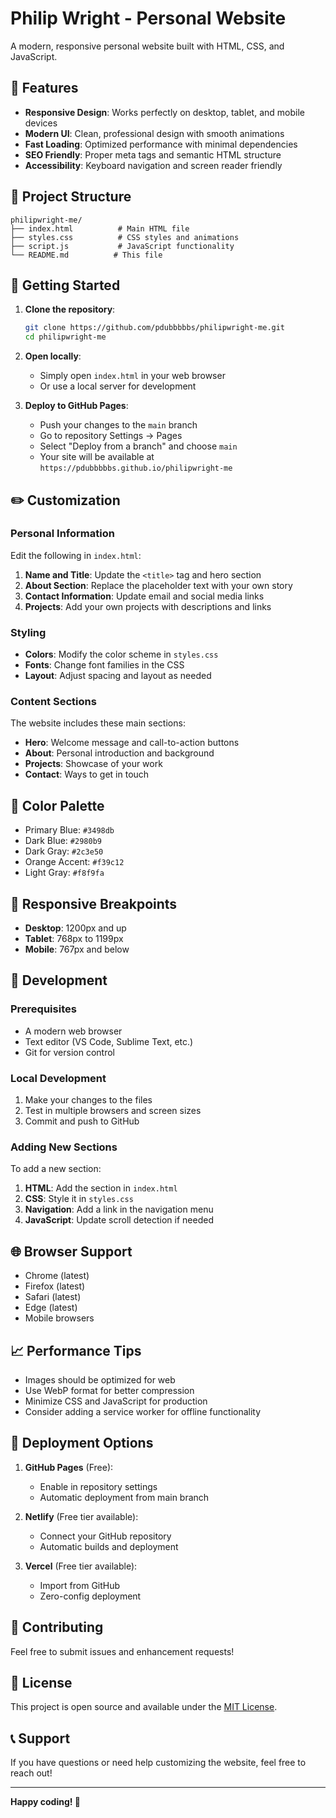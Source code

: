 # Philip Wright - Personal Website

A modern, responsive personal website built with HTML, CSS, and JavaScript.

## 🌟 Features

- **Responsive Design**: Works perfectly on desktop, tablet, and mobile devices
- **Modern UI**: Clean, professional design with smooth animations
- **Fast Loading**: Optimized performance with minimal dependencies
- **SEO Friendly**: Proper meta tags and semantic HTML structure
- **Accessibility**: Keyboard navigation and screen reader friendly

## 📁 Project Structure

```
philipwright-me/
├── index.html          # Main HTML file
├── styles.css          # CSS styles and animations
├── script.js           # JavaScript functionality
└── README.md          # This file
```

## 🚀 Getting Started

1. **Clone the repository**:
   ```bash
   git clone https://github.com/pdubbbbbs/philipwright-me.git
   cd philipwright-me
   ```

2. **Open locally**:
   - Simply open `index.html` in your web browser
   - Or use a local server for development

3. **Deploy to GitHub Pages**:
   - Push your changes to the `main` branch
   - Go to repository Settings → Pages
   - Select "Deploy from a branch" and choose `main`
   - Your site will be available at `https://pdubbbbbs.github.io/philipwright-me`

## ✏️ Customization

### Personal Information
Edit the following in `index.html`:

1. **Name and Title**: Update the `<title>` tag and hero section
2. **About Section**: Replace the placeholder text with your own story
3. **Contact Information**: Update email and social media links
4. **Projects**: Add your own projects with descriptions and links

### Styling
- **Colors**: Modify the color scheme in `styles.css`
- **Fonts**: Change font families in the CSS
- **Layout**: Adjust spacing and layout as needed

### Content Sections
The website includes these main sections:
- **Hero**: Welcome message and call-to-action buttons
- **About**: Personal introduction and background
- **Projects**: Showcase of your work
- **Contact**: Ways to get in touch

## 🎨 Color Palette

- Primary Blue: `#3498db`
- Dark Blue: `#2980b9`
- Dark Gray: `#2c3e50`
- Orange Accent: `#f39c12`
- Light Gray: `#f8f9fa`

## 📱 Responsive Breakpoints

- **Desktop**: 1200px and up
- **Tablet**: 768px to 1199px
- **Mobile**: 767px and below

## 🔧 Development

### Prerequisites
- A modern web browser
- Text editor (VS Code, Sublime Text, etc.)
- Git for version control

### Local Development
1. Make your changes to the files
2. Test in multiple browsers and screen sizes
3. Commit and push to GitHub

### Adding New Sections
To add a new section:

1. **HTML**: Add the section in `index.html`
2. **CSS**: Style it in `styles.css`
3. **Navigation**: Add a link in the navigation menu
4. **JavaScript**: Update scroll detection if needed

## 🌐 Browser Support

- Chrome (latest)
- Firefox (latest)
- Safari (latest)
- Edge (latest)
- Mobile browsers

## 📈 Performance Tips

- Images should be optimized for web
- Use WebP format for better compression
- Minimize CSS and JavaScript for production
- Consider adding a service worker for offline functionality

## 🚀 Deployment Options

1. **GitHub Pages** (Free):
   - Enable in repository settings
   - Automatic deployment from main branch

2. **Netlify** (Free tier available):
   - Connect your GitHub repository
   - Automatic builds and deployment

3. **Vercel** (Free tier available):
   - Import from GitHub
   - Zero-config deployment

## 🤝 Contributing

Feel free to submit issues and enhancement requests!

## 📄 License

This project is open source and available under the [MIT License](LICENSE).

## 📞 Support

If you have questions or need help customizing the website, feel free to reach out!

---

**Happy coding! 🚀**
